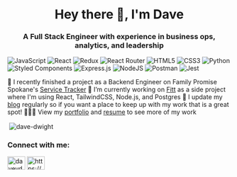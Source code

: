 <h1 align="center">Hey there 👋, I'm Dave</h1>
<h3 align="center"> A Full Stack Engineer with experience in business ops, analytics, and leadership</h3>

![JavaScript](https://img.shields.io/badge/javascript-%23323330.svg?style=for-the-badge&logo=javascript&logoColor=%23F7DF1E)
![React](https://img.shields.io/badge/react-%2320232a.svg?style=for-the-badge&logo=react&logoColor=%2361DAFB)
![Redux](https://img.shields.io/badge/redux-%23593d88.svg?style=for-the-badge&logo=redux&logoColor=white)
![React Router](https://img.shields.io/badge/React_Router-CA4245?style=for-the-badge&logo=react-router&logoColor=white)
![HTML5](https://img.shields.io/badge/html5-%23E34F26.svg?style=for-the-badge&logo=html5&logoColor=white)
![CSS3](https://img.shields.io/badge/css3-%231572B6.svg?style=for-the-badge&logo=css3&logoColor=white)
![Python](https://img.shields.io/badge/python-3670A0?style=for-the-badge&logo=python&logoColor=ffdd54)
![Styled Components](https://img.shields.io/badge/styled--components-DB7093?style=for-the-badge&logo=styled-components&logoColor=white)
![Express.js](https://img.shields.io/badge/express.js-%23404d59.svg?style=for-the-badge&logo=express&logoColor=%2361DAFB)
![NodeJS](https://img.shields.io/badge/node.js-%2343853D.svg?style=for-the-badge&logo=node.js&logoColor=white)
![Postman](https://img.shields.io/badge/Postman-FF6C37?style=for-the-badge&logo=postman&logoColor=red)
![Jest](https://img.shields.io/badge/-jest-%23C21325?style=for-the-badge&logo=jest&logoColor=white)

🔭 I recently finished a project as a Backend Engineer on Family Promise Spokane's [Service Tracker](https://github.com/Lambda-School-Labs/family-promise-service-tracker-be-a)
🌱 I’m currently working on [Fitt](https://fitt.vercel.app/) as a side project where I'm using React, TailwindCSS, Node.js, and Postgres
📝 I update my [blog](https://www.davedwight.com/blog/) regularly so if you want a place to keep up with my work that is a great spot!
👨🏼‍🚀 View my [portfolio](https://www.davedwight.com/) and [resume](https://www.davedwight.com/resume/) to see more of my work

<p>&nbsp;<img align="center" src="https://github-readme-stats.vercel.app/api?username=davedwight&show_icons=true&locale=en&theme=dracula&count_private=true&hide=stars" alt="dave-dwight" /></p>

<h3 align="left">Connect with me:</h3>
<p align="left">
<a href="https://twitter.com/daveydavejr" target="blank"><img align="center" src="https://raw.githubusercontent.com/rahuldkjain/github-profile-readme-generator/master/src/images/icons/Social/twitter.svg" alt="daveydavejr" height="30" width="40" /></a>
<a href="https://linkedin.com/in/https://www.linkedin.com/in/davedwight/" target="blank"><img align="center" src="https://raw.githubusercontent.com/rahuldkjain/github-profile-readme-generator/master/src/images/icons/Social/linked-in-alt.svg" alt="https://www.linkedin.com/in/davedwight/" height="30" width="40" /></a>
</p>
